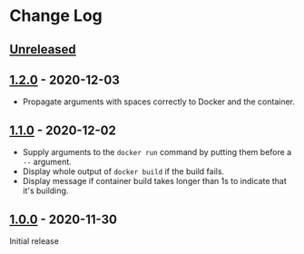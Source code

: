 # Change Log

## [Unreleased]


## [1.2.0] - 2020-12-03

 * Propagate arguments with spaces correctly to Docker and the container.


## [1.1.0] - 2020-12-02

 * Supply arguments to the `docker run` command by putting them before a `--` argument.
 * Display whole output of `docker build` if the build fails.
 * Display message if container build takes longer than 1s to indicate that it's building.


## [1.0.0] - 2020-11-30

Initial release


[Unreleased]: https://github.com/JakeWharton/dockerfile-shebang/compare/1.2.0...HEAD
[1.2.0]: https://github.com/JakeWharton/dockerfile-shebang/releases/tag/1.2.0
[1.1.0]: https://github.com/JakeWharton/dockerfile-shebang/releases/tag/1.1.0
[1.0.0]: https://github.com/JakeWharton/dockerfile-shebang/releases/tag/1.0.0
